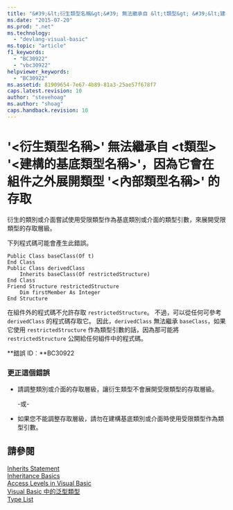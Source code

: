 ```yaml
---
title: "&#39;&lt;衍生類型名稱&gt;&#39; 無法繼承自 &lt;t類型&gt; &#39;&lt;建構的基底類型名稱&gt;&#39;，因為它會在組件之外展開類型 &#39;&lt;內部類型名稱&gt;&#39; 的存取 | Microsoft Docs"
ms.date: "2015-07-20"
ms.prod: ".net"
ms.technology: 
  - "devlang-visual-basic"
ms.topic: "article"
f1_keywords: 
  - "BC30922"
  - "vbc30922"
helpviewer_keywords: 
  - "BC30922"
ms.assetid: 81909654-7e67-4b89-81a3-25ae57f678f7
caps.latest.revision: 10
author: "stevehoag"
ms.author: "shoag"
caps.handback.revision: 10
---
```

# &#39;&lt;衍生類型名稱&gt;&#39; 無法繼承自 &lt;t類型&gt; &#39;&lt;建構的基底類型名稱&gt;&#39;，因為它會在組件之外展開類型 &#39;&lt;內部類型名稱&gt;&#39; 的存取
衍生的類別或介面嘗試使用受限類型作為基底類別或介面的類型引數，來展開受限類型的存取層級。  
  
 下列程式碼可能會產生此錯誤。  
  
```  
Public Class baseClass(Of t)  
End Class  
Public Class derivedClass  
    Inherits baseClass(Of restrictedStructure)  
End Class  
Friend Structure restrictedStructure  
    Dim firstMember As Integer  
End Structure  
```  
  
 在組件外的程式碼不允許存取 `restrictedStructure`。 不過，可以從任何可參考 `derivedClass` 的程式碼存取它。 因此，`derivedClass` 無法繼承 `baseClass`，如果它使用 `restrictedStructure` 作為類型引數的話，因為那可能將 `restrictedStructure` 公開給任何組件中的程式碼。  
  
 **錯誤 ID︰**BC30922  
  
### 更正這個錯誤  
  
-   請調整類別或介面的存取層級，讓衍生類型不會展開受限類型的存取層級。  
  
     \-或\-  
  
-   如果您不能調整存取層級，請勿在建構基底類別或介面時使用受限類型作為類型引數。  
  
## 請參閱  
 [Inherits Statement](../../visual-basic/language-reference/statements/inherits-statement.md)   
 [Inheritance Basics](../../visual-basic/programming-guide/language-features/objects-and-classes/inheritance-basics.md)   
 [Access Levels in Visual Basic](../../visual-basic/programming-guide/language-features/declared-elements/access-levels.md)   
 [Visual Basic 中的泛型類型](../../visual-basic/programming-guide/language-features/data-types/generic-types.md)   
 [Type List](../../visual-basic/language-reference/statements/type-list.md)